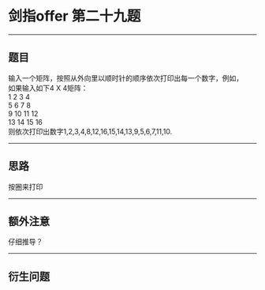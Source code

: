 # 剑指offer 第二十九题 
***
## 题目 
输入一个矩阵，按照从外向里以顺时针的顺序依次打印出每一个数字，例如，  <br>
如果输入如下4 X 4矩阵：   <br>
1  2  3  4  <br>
5  6  7  8  <br>
9 10 11 12  <br>
13 14 15 16  <br>
则依次打印出数字1,2,3,4,8,12,16,15,14,13,9,5,6,7,11,10.<br>
***
## 思路
按圈来打印
***
## 额外注意 
仔细推导？
***
## 衍生问题



